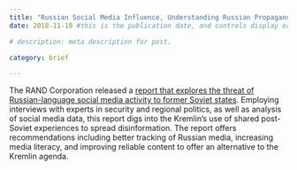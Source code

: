 ```yaml
---
title: "Russian Social Media Influence, Understanding Russian Propaganda in Eastern Europe"
date: 2018-11-10 #this is the publication date, and controls display order.

# description: meta description for post.

category: brief

---
```


The RAND Corporation released a [report that explores the threat of Russian-language social media activity to former Soviet states][link]. Employing interviews with experts in security and regional politics, as well as analysis of social media data, this report digs into the Kremlin’s use of shared post-Soviet experiences to spread disinformation. The report offers recommendations including better tracking of Russian media, increasing media literacy, and improving reliable content to offer an alternative to the Kremlin agenda.

[link]: https://www.rand.org/content/dam/rand/pubs/research_reports/RR2200/RR2237/RAND_RR2237.pdf
